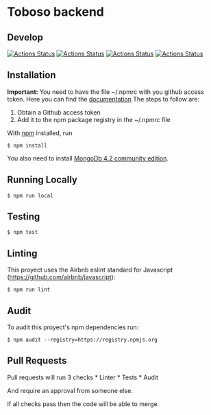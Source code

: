 # Toboso backend

## Develop
[![Actions Status](https://github.com/abstract-cl/{REPOSITORY_NAME}/workflows/Deploy/badge.svg)](https://github.com/abstract-cl/toboso-api)
[![Actions Status](https://github.com/abstract-cl/{REPOSITORY_NAME}/workflows/Test/badge.svg)](https://github.com/abstract-cl/toboso-api)
[![Actions Status](https://github.com/abstract-cl/{REPOSITORY_NAME}/workflows/Lint/badge.svg)](https://github.com/abstract-cl/toboso-api)
[![Actions Status](https://github.com/abstract-cl/{REPOSITORY_NAME}/workflows/Audit/badge.svg)](https://github.com/abstract-cl/toboso-api)

## Installation

**Important:**
You need to have the file ~/.npmrc with you github access token. Here you can find the [documentation](https://help.github.com/es/github/managing-packages-with-github-packages/configuring-npm-for-use-with-github-packages#)
The steps to follow are: 

  1) Obtain a Github access token
  2) Add it to the npm package registry in the ~/.npmrc file


With [npm](https://npmjs.org/) installed, run

    $ npm install
    
You also need to install [MongoDb 4.2 community edition](https://docs.mongodb.com/manual/tutorial/install-mongodb-on-os-x/).

## Running Locally

    $ npm run local

## Testing

    $ npm test

## Linting
  
  This proyect uses the Airbnb eslint standard for Javascript (https://github.com/airbnb/javascript):
  
    $ npm run lint

## Audit 
  
  To audit this proyect's npm dependencies run:
    
    $ npm audit --registry=https://registry.npmjs.org
  
## Pull Requests
  Pull requests will run 3 checks
    * Linter
    * Tests
    * Audit
  
  And require an approval from someone else.
  
  If all checks pass then the code will be able to merge.
